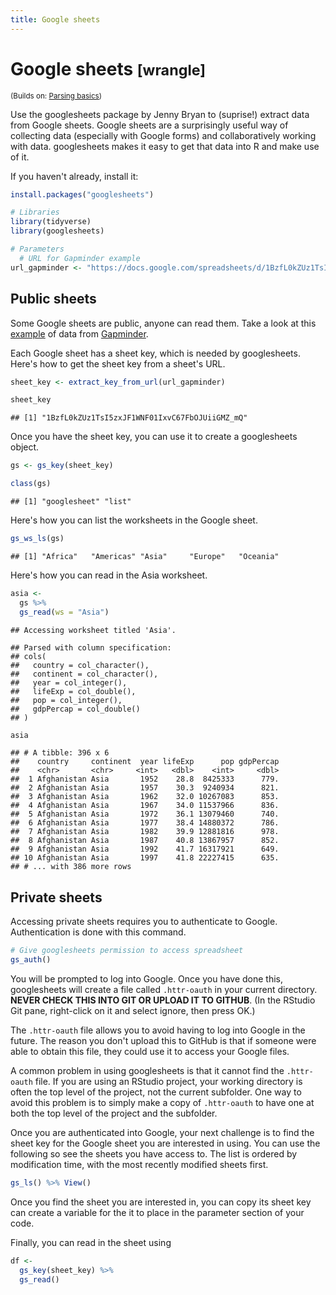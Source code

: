 ```yaml
---
title: Google sheets
---
```


<!-- Generated automatically from googlesheets.yml. Do not edit by hand -->

# Google sheets <small class='wrangle'>[wrangle]</small>
<small>(Builds on: [Parsing basics](parse-basics.md))</small>


Use the googlesheets package by Jenny Bryan to (suprise!) extract data from Google sheets. Google sheets are a surprisingly useful way of collecting data (especially with Google forms) and collaboratively working with data. googlesheets makes it easy to get that data into R and make use of it.

If you haven't already, install it:

``` r
install.packages("googlesheets")
```

``` r
# Libraries
library(tidyverse)
library(googlesheets)

# Parameters
  # URL for Gapminder example
url_gapminder <- "https://docs.google.com/spreadsheets/d/1BzfL0kZUz1TsI5zxJF1WNF01IxvC67FbOJUiiGMZ_mQ/"
```

Public sheets
-------------

Some Google sheets are public, anyone can read them. Take a look at this [example](https://docs.google.com/spreadsheets/d/1BzfL0kZUz1TsI5zxJF1WNF01IxvC67FbOJUiiGMZ_mQ/) of data from [Gapminder](https://www.gapminder.org/).

Each Google sheet has a sheet key, which is needed by googlesheets. Here's how to get the sheet key from a sheet's URL.

``` r
sheet_key <- extract_key_from_url(url_gapminder)

sheet_key
```

    ## [1] "1BzfL0kZUz1TsI5zxJF1WNF01IxvC67FbOJUiiGMZ_mQ"

Once you have the sheet key, you can use it to create a googlesheets object.

``` r
gs <- gs_key(sheet_key)

class(gs)
```

    ## [1] "googlesheet" "list"

Here's how you can list the worksheets in the Google sheet.

``` r
gs_ws_ls(gs)
```

    ## [1] "Africa"   "Americas" "Asia"     "Europe"   "Oceania"

Here's how you can read in the Asia worksheet.

``` r
asia <- 
  gs %>% 
  gs_read(ws = "Asia")
```

    ## Accessing worksheet titled 'Asia'.

    ## Parsed with column specification:
    ## cols(
    ##   country = col_character(),
    ##   continent = col_character(),
    ##   year = col_integer(),
    ##   lifeExp = col_double(),
    ##   pop = col_integer(),
    ##   gdpPercap = col_double()
    ## )

``` r
asia
```

    ## # A tibble: 396 x 6
    ##    country     continent  year lifeExp      pop gdpPercap
    ##    <chr>       <chr>     <int>   <dbl>    <int>     <dbl>
    ##  1 Afghanistan Asia       1952    28.8  8425333      779.
    ##  2 Afghanistan Asia       1957    30.3  9240934      821.
    ##  3 Afghanistan Asia       1962    32.0 10267083      853.
    ##  4 Afghanistan Asia       1967    34.0 11537966      836.
    ##  5 Afghanistan Asia       1972    36.1 13079460      740.
    ##  6 Afghanistan Asia       1977    38.4 14880372      786.
    ##  7 Afghanistan Asia       1982    39.9 12881816      978.
    ##  8 Afghanistan Asia       1987    40.8 13867957      852.
    ##  9 Afghanistan Asia       1992    41.7 16317921      649.
    ## 10 Afghanistan Asia       1997    41.8 22227415      635.
    ## # ... with 386 more rows

Private sheets
--------------

Accessing private sheets requires you to authenticate to Google. Authentication is done with this command.

``` r
# Give googlesheets permission to access spreadsheet
gs_auth()
```

You will be prompted to log into Google. Once you have done this, googlesheets will create a file called `.httr-oauth` in your current directory. **NEVER CHECK THIS INTO GIT OR UPLOAD IT TO GITHUB**. (In the RStudio Git pane, right-click on it and select ignore, then press OK.)

The `.httr-oauth` file allows you to avoid having to log into Google in the future. The reason you don't upload this to GitHub is that if someone were able to obtain this file, they could use it to access your Google files.

A common problem in using googlesheets is that it cannot find the `.httr-oauth` file. If you are using an RStudio project, your working directory is often the top level of the project, not the current subfolder. One way to avoid this problem is to simply make a copy of `.httr-oauth` to have one at both the top level of the project and the subfolder.

Once you are authenticated into Google, your next challenge is to find the sheet key for the Google sheet you are interested in using. You can use the following so see the sheets you have access to. The list is ordered by modification time, with the most recently modified sheets first.

``` r
gs_ls() %>% View()
```

Once you find the sheet you are interested in, you can copy its sheet key can create a variable for the it to place in the parameter section of your code.

Finally, you can read in the sheet using

``` r
df <- 
  gs_key(sheet_key) %>%
  gs_read()
```

